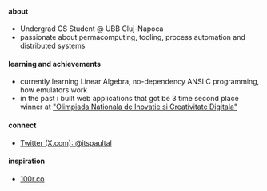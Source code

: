 #### about
- Undergrad CS Student @ UBB Cluj-Napoca
- passionate about permacomputing, tooling, process automation and distributed systems

#### learning and achievements
- currently learning Linear Algebra, no-dependency ANSI C programming, how emulators work
- in the past i built web applications that got be 3 time second place winner at ["Olimpiada Nationala de Inovatie si Creativitate Digitala"](https://infoeducatie.ro/)

#### connect
- [Twitter (X.com): @itspaultal](https://x.com/itspaultal)

#### inspiration
- [100r.co](https://100r.co/site/home.html)
